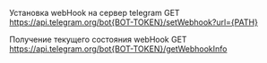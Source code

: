 Установка webHook на сервер telegram
    GET https://api.telegram.org/bot{BOT-TOKEN}/setWebhook?url={PATH}

Получение текущего состояния webHook
    GET https://api.telegram.org/bot{BOT-TOKEN}/getWebhookInfo
